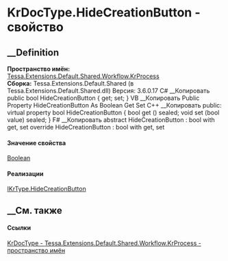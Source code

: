 # KrDocType.HideCreationButton - свойство
##  __Definition
 **Пространство имён:**
[Tessa.Extensions.Default.Shared.Workflow.KrProcess](N_Tessa_Extensions_Default_Shared_Workflow_KrProcess.htm)  
 **Сборка:** Tessa.Extensions.Default.Shared (в
Tessa.Extensions.Default.Shared.dll) Версия: 3.6.0.17
C# __Копировать
     public bool HideCreationButton { get; set; }
VB __Копировать
     Public Property HideCreationButton As Boolean
    	Get
    	Set
C++ __Копировать
     public:
    virtual property bool HideCreationButton {
    	bool get () sealed;
    	void set (bool value) sealed;
    }
F# __Копировать
     abstract HideCreationButton : bool with get, set
    override HideCreationButton : bool with get, set
#### Значение свойства
[Boolean](https://learn.microsoft.com/dotnet/api/system.boolean)
#### Реализации
[IKrType.HideCreationButton](P_Tessa_Extensions_Default_Shared_Workflow_KrProcess_IKrType_HideCreationButton.htm)  
##  __См. также
#### Ссылки
[KrDocType -
](T_Tessa_Extensions_Default_Shared_Workflow_KrProcess_KrDocType.htm)
[Tessa.Extensions.Default.Shared.Workflow.KrProcess - пространство
имён](N_Tessa_Extensions_Default_Shared_Workflow_KrProcess.htm)

